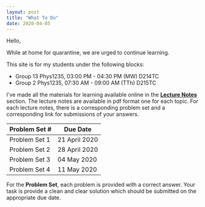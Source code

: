 ```yaml
---
layout: post
title: "What To Do"
date: 2020-04-05
---
```


Hello, 

While at home for quarantine, we are urged to continue learning. 

This site is for my students under the following blocks: 

- Group 13 Phys1235, 03:00 PM - 04:30 PM (MW) D214TC
- Group 2 Phys1235, 07:30 AM - 09:00 AM (TTh) D215TC

I've made all the materials for learning available online in the **[Lecture Notes](https://phys1235.github.io/lecture-notes/)** section. The lecture notes are available in pdf format one for each topic. For each lecture notes, there is a corresponding problem set and a corresponding link for submissions of your answers. 

| Problem Set # | Due Date      |
| ------------- | ------------- |
| Problem Set 1 | 21 April 2020 |
| Problem Set 2 | 28 April 2020 |
| Problem Set 3 | 04 May 2020   |
| Problem Set 4 | 11 May 2020   |

For the **Problem Set**, each problem is provided with a correct answer. Your task is provide a clean and clear solution which should be submitted on the appropriate due date.






